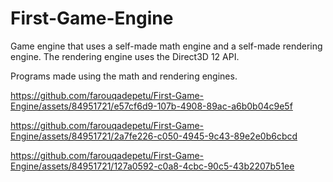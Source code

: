 # First-Game-Engine
Game engine that uses a self-made math engine and a self-made rendering engine.
The rendering engine uses the Direct3D 12 API.


Programs made using the math and rendering engines.

https://github.com/farouqadepetu/First-Game-Engine/assets/84951721/e57cf6d9-107b-4908-89ac-a6b0b04c9e5f


https://github.com/farouqadepetu/First-Game-Engine/assets/84951721/2a7fe226-c050-4945-9c43-89e2e0b6cbcd


https://github.com/farouqadepetu/First-Game-Engine/assets/84951721/127a0592-c0a8-4cbc-90c5-43b2207b51ee

